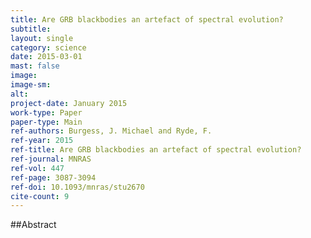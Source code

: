 ```yaml
---
title: Are GRB blackbodies an artefact of spectral evolution? 
subtitle: 
layout: single
category: science
date: 2015-03-01
mast: false
image: 
image-sm: 
alt: 
project-date: January 2015
work-type: Paper
paper-type: Main
ref-authors: Burgess, J. Michael and Ryde, F.
ref-year: 2015
ref-title: Are GRB blackbodies an artefact of spectral evolution? 
ref-journal: MNRAS
ref-vol: 447
ref-page: 3087-3094
ref-doi: 10.1093/mnras/stu2670
cite-count: 9
---
```



##Abstract
